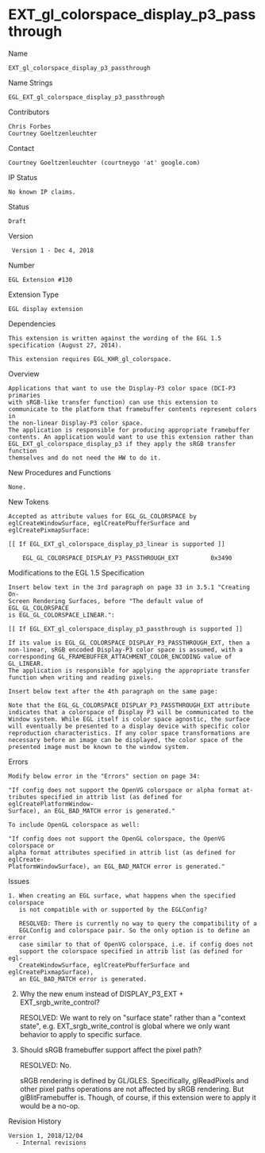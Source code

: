 # EXT_gl_colorspace_display_p3_passthrough

Name

    EXT_gl_colorspace_display_p3_passthrough

Name Strings

    EGL_EXT_gl_colorspace_display_p3_passthrough

Contributors

    Chris Forbes
    Courtney Goeltzenleuchter

Contact

    Courtney Goeltzenleuchter (courtneygo 'at' google.com)

IP Status

    No known IP claims.

Status

    Draft

Version

     Version 1 - Dec 4, 2018

Number

    EGL Extension #130

Extension Type

    EGL display extension

Dependencies

    This extension is written against the wording of the EGL 1.5
    specification (August 27, 2014).

    This extension requires EGL_KHR_gl_colorspace.

Overview

    Applications that want to use the Display-P3 color space (DCI-P3 primaries
    with sRGB-like transfer function) can use this extension to
    communicate to the platform that framebuffer contents represent colors in
    the non-linear Display-P3 color space.
    The application is responsible for producing appropriate framebuffer
    contents. An application would want to use this extension rather than
    EGL_EXT_gl_colorspace_display_p3 if they apply the sRGB transfer function
    themselves and do not need the HW to do it.

New Procedures and Functions

    None.

New Tokens

    Accepted as attribute values for EGL_GL_COLORSPACE by
    eglCreateWindowSurface, eglCreatePbufferSurface and eglCreatePixmapSurface:

    [[ If EGL_EXT_gl_colorspace_display_p3_linear is supported ]]

        EGL_GL_COLORSPACE_DISPLAY_P3_PASSTHROUGH_EXT         0x3490

Modifications to the EGL 1.5 Specification

    Insert below text in the 3rd paragraph on page 33 in 3.5.1 "Creating On-
    Screen Rendering Surfaces, before "The default value of EGL_GL_COLORSPACE
    is EGL_GL_COLORSPACE_LINEAR.":

    [[ If EGL_EXT_gl_colorspace_display_p3_passthrough is supported ]]

    If its value is EGL_GL_COLORSPACE_DISPLAY_P3_PASSTHROUGH_EXT, then a
    non-linear, sRGB encoded Display-P3 color space is assumed, with a
    corresponding GL_FRAMEBUFFER_ATTACHMENT_COLOR_ENCODING value of GL_LINEAR.
    The application is responsible for applying the appropriate transfer
    function when writing and reading pixels.

    Insert below text after the 4th paragraph on the same page:

    Note that the EGL_GL_COLORSPACE_DISPLAY_P3_PASSTHROUGH_EXT attribute
    indicates that a colorspace of Display P3 will be communicated to the
    Window system. While EGL itself is color space agnostic, the surface
    will eventually be presented to a display device with specific color
    reproduction characteristics. If any color space transformations are
    necessary before an image can be displayed, the color space of the
    presented image must be known to the window system.

Errors

    Modify below error in the "Errors" section on page 34:

    "If config does not support the OpenVG colorspace or alpha format at-
    tributes specified in attrib list (as defined for eglCreatePlatformWindow-
    Surface), an EGL_BAD_MATCH error is generated."

    To include OpenGL colorspace as well:

    "If config does not support the OpenGL colorspace, the OpenVG colorspace or
    alpha format attributes specified in attrib list (as defined for eglCreate-
    PlatformWindowSurface), an EGL_BAD_MATCH error is generated."

Issues

    1. When creating an EGL surface, what happens when the specified colorspace
       is not compatible with or supported by the EGLConfig?

       RESOLVED: There is currently no way to query the compatibility of a
       EGLConfig and colorspace pair. So the only option is to define an error
       case similar to that of OpenVG colorspace, i.e. if config does not
       support the colorspace specified in attrib list (as defined for egl-
       CreateWindowSurface, eglCreatePbufferSurface and eglCreatePixmapSurface),
       an EGL_BAD_MATCH error is generated.

   2. Why the new enum instead of DISPLAY_P3_EXT + EXT_srgb_write_control?

      RESOLVED:
      We want to rely on "surface state" rather than a "context state", e.g.
      EXT_srgb_write_control is global where we only want behavior to apply to
      specific surface.

   3. Should sRGB framebuffer support affect the pixel path?

      RESOLVED:  No.

      sRGB rendering is defined by GL/GLES. Specifically, glReadPixels and
      other pixel paths operations are not affected by sRGB rendering. But
      glBlitFramebuffer is. Though, of course, if this extension were to
      apply it would be a no-op.

Revision History

    Version 1, 2018/12/04
      - Internal revisions

